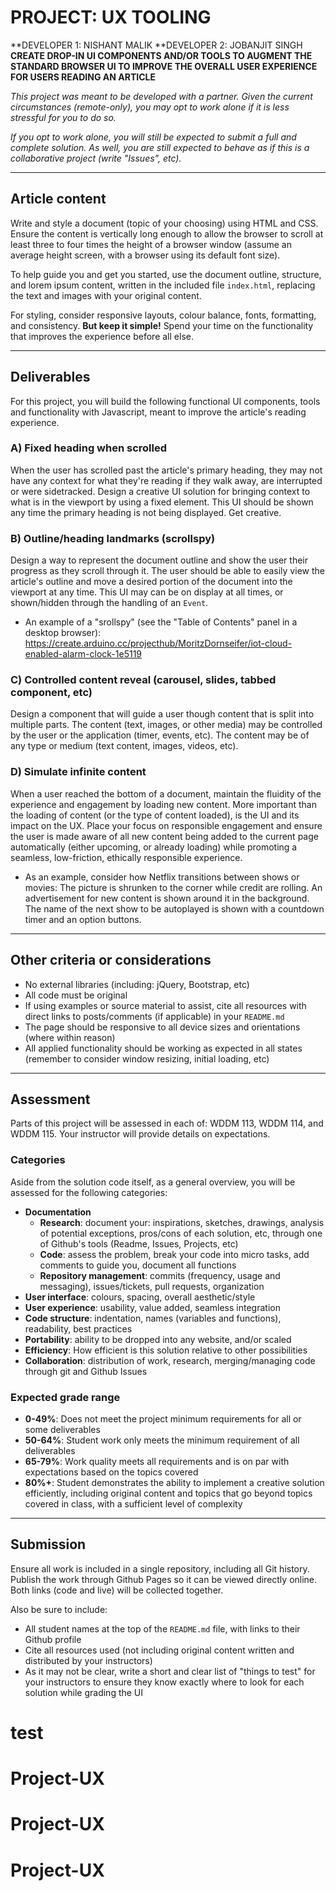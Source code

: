 # PROJECT: UX TOOLING
**DEVELOPER 1: NISHANT MALIK 
**DEVELOPER 2: JOBANJIT SINGH
**CREATE DROP-IN UI COMPONENTS AND/OR TOOLS TO AUGMENT THE STANDARD BROWSER UI TO IMPROVE THE OVERALL USER EXPERIENCE FOR USERS READING AN ARTICLE**

_This project was meant to be developed with a partner. Given the current circumstances (remote-only), you may opt to work alone if it is less stressful for you to do so._ 

_If you opt to work alone, you will still be expected to submit a full and complete solution. As well, you are still expected to behave as if this is a collaborative project (write "Issues", etc)._

---

## Article content

Write and style a document (topic of your choosing) using HTML and CSS. Ensure the content is vertically long enough to allow the browser to scroll at least three to four times the height of a browser window (assume an average height screen, with a browser using its default font size).

To help guide you and get you started, use the document outline, structure, and lorem ipsum content, written in the included file `index.html`, replacing the text and images with your original content.

For styling, consider responsive layouts, colour balance, fonts, formatting, and consistency. **But keep it simple!** Spend your time on the functionality that improves the experience before all else.

---

## Deliverables

For this project, you will build the following functional UI components, tools and functionality with Javascript, meant to improve the article's reading experience.

### A) Fixed heading when scrolled

When the user has scrolled past the article's primary heading, they may not have any context for what they're reading if they walk away, are interrupted or were sidetracked. Design a creative UI solution for bringing context to what is in the viewport by using a fixed element. This UI should be shown any time the primary heading is not being displayed. Get creative.

### B) Outline/heading landmarks (scrollspy)

Design a way to represent the document outline and show the user their progress as they scroll through it. The user should be able to easily view the article's outline and move a desired portion of the document into the viewport at any time. This UI may can be on display at all times, or shown/hidden through the handling of an `Event`.

   - An example of a "srollspy" (see the "Table of Contents" panel in a desktop browser): https://create.arduino.cc/projecthub/MoritzDornseifer/iot-cloud-enabled-alarm-clock-1e5119

### C) Controlled content reveal (carousel, slides, tabbed component, etc)

Design a component that will guide a user though content that is split into multiple parts. The content (text, images, or other media) may be controlled by the user or the application (timer, events, etc). The content may be of any type or medium (text content, images, videos, etc).

### D) Simulate infinite content

When a user reached the bottom of a document, maintain the fluidity of the experience and engagement by loading new content. More important than the loading of content (or the type of content loaded), is the UI and its impact on the UX. Place your focus on responsible engagement and ensure the user is made aware of all new content being added to the current page automatically (either upcoming, or already loading) while promoting a seamless, low-friction, ethically responsible experience. 

   - As an example, consider how Netflix transitions between shows or movies: The picture is shrunken to the corner while credit are rolling. An advertisement for new content is shown around it in the background. The name of the next show to be autoplayed is shown with a countdown timer and an option buttons.

---

## Other criteria or considerations

- No external libraries (including: jQuery, Bootstrap, etc)
- All code must be original
- If using examples or source material to assist, cite all resources with direct links to posts/comments (if applicable) in your `README.md`
- The page should be responsive to all device sizes and orientations (where within reason)
- All applied functionality should be working as expected in all states (remember to consider window resizing, initial loading, etc)

---

## Assessment

Parts of this project will be assessed in each of: WDDM 113, WDDM 114, and WDDM 115. Your instructor will provide details on expectations. 

### Categories

Aside from the solution code itself, as a general overview, you will be assessed for the following categories:

- **Documentation**
  - **Research**: document your: inspirations, sketches, drawings, analysis of potential exceptions, pros/cons of each solution, etc, through one of Github's tools (Readme, Issues, Projects, etc)
  - **Code**: assess the problem, break your code into micro tasks, add comments to guide you, document all functions
  - **Repository management**: commits (frequency, usage and messaging), issues/tickets, pull requests, organization
- **User interface**: colours, spacing, overall aesthetic/style
- **User experience**: usability, value added, seamless integration
- **Code structure**: indentation, names (variables and functions), readability, best practices
- **Portability**: ability to be dropped into any website, and/or scaled
- **Efficiency**: How efficient is this solution relative to other possibilities
- **Collaboration**: distribution of work, research, merging/managing code through git and Github Issues

### Expected grade range

- **0-49%**: Does not meet the project minimum requirements for all or some deliverables
- **50-64%**: Student work only meets the minimum requirement of all deliverables
- **65-79%**: Work quality meets all requirements and is on par with expectations based on the topics covered
- **80%+**: Student demonstrates the ability to implement a creative solution efficiently, including original content and topics that go beyond topics covered in class, with a sufficient level of complexity

---

## Submission

Ensure all work is included in a single repository, including all Git history. Publish the work through Github Pages so it can be viewed directly online. Both links (code and live) will be collected together.

Also be sure to include:

- All student names at the top of the `README.md` file, with links to their Github profile
- Cite all resources used (not including original content written and distributed by your instructors)
- As it may not be clear, write a short and clear list of "things to test" for your instructors to ensure they know exactly where to look for each solution while grading the UI
# test
# Project-UX
# Project-UX
# Project-UX
